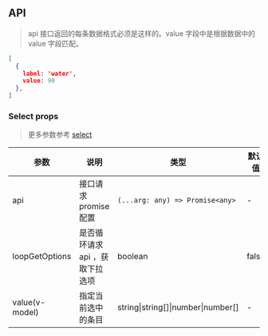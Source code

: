 ## API
> api 接口返回的每条数据格式必须是这样的。value 字段中是根据数据中的 value 字段匹配。

```json
[
  {
    label: 'water',
    value: 90
  },
]
```

### Select props

> 更多参数参考 [select](./select-cn)

| 参数 | 说明 | 类型 | 默认值 |
| --- | --- | --- | --- |
| api | 接口请求 promise 配置 | `(...arg: any) => Promise<any>` | - |  |
| loopGetOptions | 是否循环请求 api ，获取下拉选项 | boolean | false | 
| value(v-model) | 指定当前选中的条目 | string\|string\[]\|number\|number\[] | - |

